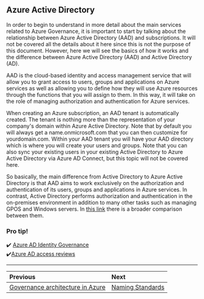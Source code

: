 ## Azure Active Directory

In order to begin to understand in more detail about the main services related to Azure Governance, it is important to start by talking about the relationship between Azure Active Directory (AAD) and subscriptions. It will not be covered all the details about it here since this is not the purpose of this document. However, here we will see the basics of how it works and the difference between Azure Active Directory (AAD) and Active Directory (AD).

AAD is the cloud-based identity and access management service that will allow you to grant access to users, groups and applications on Azure services as well as allowing you to define how they will use Azure resources through the functions that you will assign to them. In this way, it will take on the role of managing authorization and authentication for Azure services.

When creating an Azure subscription, an AAD tenant is automatically created. The tenant is nothing more than the representation of your company's domain within Azure Active Directory. Note that by default you will always get a name.onmicrosoft.com that you can then customize for yourdomain.com.
Within your AAD tenant you will have your AAD directory which is where you will create your users and groups. Note that you can also sync your existing users in your existing Active Directory to Azure Active Directory via Azure AD Connect, but this topic will not be covered here.

So basically, the main difference from Active Directory to Azure Active Directory is that AAD aims to work exclusively on the authorization and authentication of its users, groups and applications in Azure services. In contrast, Active Directory performs authorization and authentication in the on-premises environment in addition to many other tasks such as managing GPOS and Windows servers. In [this link](https://docs.microsoft.com/en-us/azure/active-directory/fundamentals/active-directory-compare-azure-ad-to-ad) there is a broader comparison between them.

### Pro tip!

✔️ [Azure AD Identity Governance](https://docs.microsoft.com/en-us/azure/active-directory/governance/identity-governance-overview)
<br>
✔️[Azure AD access reviews](https://docs.microsoft.com/en-us/azure/active-directory/governance/access-reviews-overview)

---

Previous| Next | 
:----- |:-----
[Governance architecture in Azure](/guide/governance-architecture.md)| [Naming Standards](/guide/naming.md)

